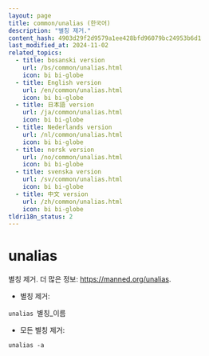 ```yaml
---
layout: page
title: common/unalias (한국어)
description: "별칭 제거."
content_hash: 4903d29f2d9579a1ee428bfd96079bc24953b6d1
last_modified_at: 2024-11-02
related_topics:
  - title: bosanski version
    url: /bs/common/unalias.html
    icon: bi bi-globe
  - title: English version
    url: /en/common/unalias.html
    icon: bi bi-globe
  - title: 日本語 version
    url: /ja/common/unalias.html
    icon: bi bi-globe
  - title: Nederlands version
    url: /nl/common/unalias.html
    icon: bi bi-globe
  - title: norsk version
    url: /no/common/unalias.html
    icon: bi bi-globe
  - title: svenska version
    url: /sv/common/unalias.html
    icon: bi bi-globe
  - title: 中文 version
    url: /zh/common/unalias.html
    icon: bi bi-globe
tldri18n_status: 2
---
```

# unalias

별칭 제거.
더 많은 정보: <https://manned.org/unalias>.

- 별칭 제거:

`unalias `<span class="tldr-var badge badge-pill bg-dark-lm bg-white-dm text-white-lm text-dark-dm font-weight-bold">별칭_이름</span>

- 모든 별칭 제거:

`unalias -a`

